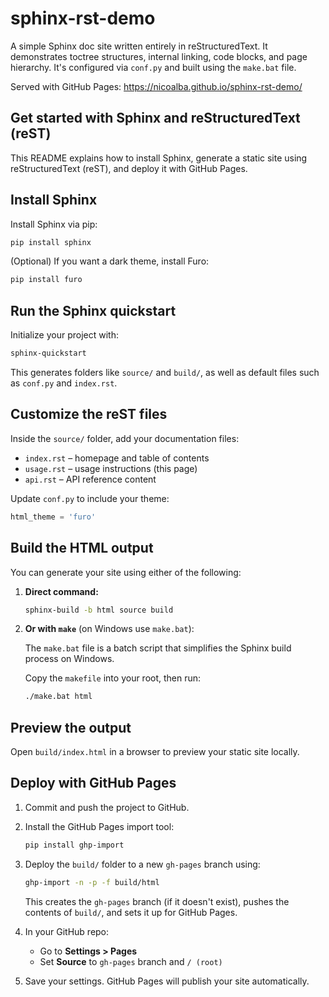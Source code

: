 # sphinx-rst-demo

A simple Sphinx doc site written entirely in reStructuredText. It demonstrates toctree structures, internal linking, code blocks, and page hierarchy. It's configured via `conf.py` and built using the `make.bat` file.

Served with GitHub Pages: <https://nicoalba.github.io/sphinx-rst-demo/>

## Get started with Sphinx and reStructuredText (reST)

This README explains how to install Sphinx, generate a static site using reStructuredText (reST), and deploy it with GitHub Pages.

## Install Sphinx

Install Sphinx via pip:

```bash
pip install sphinx
```

(Optional) If you want a dark theme, install Furo:

```bash
pip install furo
```

## Run the Sphinx quickstart

Initialize your project with:

```bash
sphinx-quickstart
```

This generates folders like `source/` and `build/`, as well as default files such as `conf.py` and `index.rst`.

## Customize the reST files

Inside the `source/` folder, add your documentation files:

- `index.rst` – homepage and table of contents
- `usage.rst` – usage instructions (this page)
- `api.rst` – API reference content

Update `conf.py` to include your theme:

```python
html_theme = 'furo'
```

## Build the HTML output

You can generate your site using either of the following:

1. **Direct command:**

   ```bash
   sphinx-build -b html source build
   ```

2. **Or with `make`** (on Windows use `make.bat`):

   The `make.bat` file is a batch script that simplifies the Sphinx build process on Windows.

   Copy the `makefile` into your root, then run:

   ```bash
   ./make.bat html
   ```

## Preview the output

Open `build/index.html` in a browser to preview your static site locally.

## Deploy with GitHub Pages

1. Commit and push the project to GitHub.

2. Install the GitHub Pages import tool:

   ```bash
   pip install ghp-import
   ```

3. Deploy the `build/` folder to a new `gh-pages` branch using:

   ```bash
   ghp-import -n -p -f build/html
   ```

   This creates the `gh-pages` branch (if it doesn't exist), pushes the contents of `build/`, and sets it up for GitHub Pages.

4. In your GitHub repo:

   - Go to **Settings > Pages**
   - Set **Source** to `gh-pages` branch and `/ (root)`

5. Save your settings. GitHub Pages will publish your site automatically.
